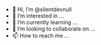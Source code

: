 - 👋 Hi, I’m @silentdevnull
- 👀 I’m interested in ...
- 🌱 I’m currently learning ...
- 💞️ I’m looking to collaborate on ...
- 📫 How to reach me ...

<!---
silentdevnull/silentdevnull is a ✨ special ✨ repository because its `README.md` (this file) appears on your GitHub profile.
You can click the Preview link to take a look at your changes.
--->
